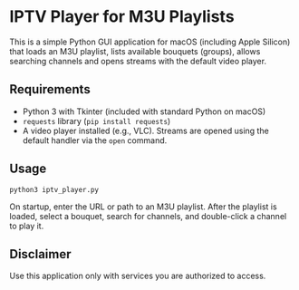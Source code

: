 # IPTV Player for M3U Playlists

This is a simple Python GUI application for macOS (including Apple Silicon) that loads an M3U playlist, lists available bouquets (groups), allows searching channels and opens streams with the default video player.

## Requirements

- Python 3 with Tkinter (included with standard Python on macOS)
- `requests` library (`pip install requests`)
- A video player installed (e.g., VLC). Streams are opened using the default handler via the `open` command.

## Usage

```
python3 iptv_player.py
```

On startup, enter the URL or path to an M3U playlist. After the playlist is loaded, select a bouquet, search for channels, and double-click a channel to play it.

## Disclaimer

Use this application only with services you are authorized to access.
